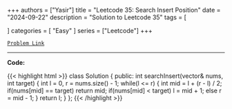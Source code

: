 
+++
authors = ["Yasir"]
title = "Leetcode 35: Search Insert Position"
date = "2024-09-22"
description = "Solution to Leetcode 35"
tags = [
    
]
categories = [
    "Easy"
]
series = ["Leetcode"]
+++



[`Problem Link`](https://leetcode.com/problems/search-insert-position/description/)

---

**Code:**

{{< highlight html >}}
class Solution {
public:
    int searchInsert(vector<int>& nums, int target) {
        int l = 0, r = nums.size() - 1;
        while(l <= r) {
            int mid = l + (r - l) / 2;
            if(nums[mid] == target) return mid;
            if(nums[mid] < target) l = mid + 1;
            else r = mid - 1;
        }
        return l;
    }
};
{{< /highlight >}}

